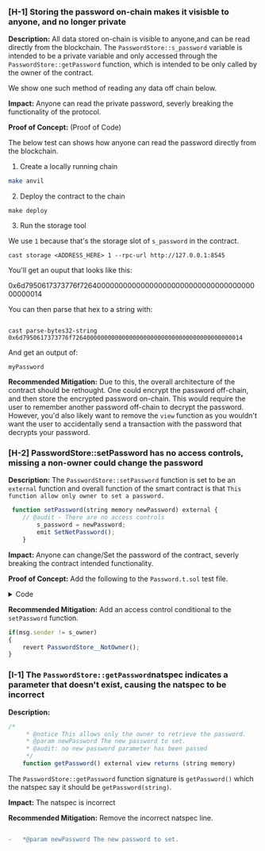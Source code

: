 ### [H-1] Storing the password on-chain makes it visisble to anyone, and no longer private

**Description:** All data stored on-chain is visible to anyone,and can be read directly from the blockchain. The `PasswordStore::s_password` variable is intended to be a private variable and only accessed through the `PasswordStore::getPassword` function, which is intended to be only called by the owner of the contract.

We show one such method of reading any data off chain below.

**Impact:** Anyone can read the private password, severly breaking the functionality of the protocol.

**Proof of Concept:** (Proof of Code)

The below test can shows how anyone can read the password directly from the blockchain.

1. Create a locally running chain
```bash
make anvil
```

2. Deploy the contract to the chain

```
make deploy
```

3. Run the storage tool

We use `1` because that's the storage slot of `s_password` in the contract.

```
cast storage <ADDRESS_HERE> 1 --rpc-url http://127.0.0.1:8545
```

You'll get an ouput that looks like this:

0x6d7950617373776f726400000000000000000000000000000000000000000014

You can then parse that hex to a string with:

```

cast parse-bytes32-string 0x6d7950617373776f726400000000000000000000000000000000000000000014

```

And get an output of:

```
myPassword

```


**Recommended Mitigation:** Due to this, the overall architecture of the contract should be rethought. One could encrypt the password off-chain, and then store the encrypted password on-chain. This would require the user to remember another password off-chain to decrypt the password. However, you'd also likely want to remove the `view` function as you wouldn't want the user to accidentally send a transaction with the password that decrypts your password.


### [H-2] PasswordStore::setPassword has no access controls, missing a non-owner could change the password

**Description:** The `PasswordStore::setPassword` function is set to be an `external` function and overall function of the smart contract is that `This function allow only owner to set a password.`

```javascript
 function setPassword(string memory newPassword) external {
    // @audit - There are no access controls
        s_password = newPassword;
        emit SetNetPassword();
    }
```

**Impact:**  Anyone can change/Set the password of the contract, severly breaking the contract intended functionality.

**Proof of Concept:** Add the following to the `Password.t.sol` test file.

<details>
<summary>Code</summary>

```javascript
   function test_anyone_can_set_password(address randomAddress) public{
        vm.prank(randomAddress);
        string memory expectedPassword = "myNewPassword";
        passwordStore.setPassword(expectedPassword);
        
        vm.prank(owner);
        string memory actualPassword = passwordStore.getPassword();
        assertEq(actualPassword, expectedPassword);
    }

```
</details>

**Recommended Mitigation:** Add an access control conditional to the `setPassword` function.

```javascript
if(msg.sender != s_owner)
{
    revert PasswordStore__NotOwner();
}

```

### [I-1] The `PasswordStore::getPassword`natspec indicates a parameter that doesn't exist, causing the natspec to be incorrect

**Description:** 

```javascript
/*
     * @notice This allows only the owner to retrieve the password.
     * @param newPassword The new password to set.
     * @audit: no new password parameter has been passed
     */
    function getPassword() external view returns (string memory)
```

The `PasswordStore::getPassword` function signature is `getPassword()` which the natspec say it should be `getPassword(string)`.

**Impact:** The natspec is incorrect 

**Recommended Mitigation:** Remove the incorrect natspec line.

```diff

-   *@param newPassword The new password to set.
```


